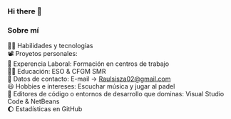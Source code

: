 ### Hi there 👋

<!--
**raulsisza/raulsisza** is a ✨ _special_ ✨ repository because its `README.md` (this file) appears on your GitHub profile.

Here are some ideas to get you started:

- 🔭 I’m currently working on ...
- 🌱 I’m currently learning ...
- 👯 I’m looking to collaborate on ...
- 🤔 I’m looking for help with ...
- 💬 Ask me about ...
- 📫 How to reach me: ...
- 😄 Pronouns: ...
- ⚡ Fun fact: ...
-->

### Sobre mí

👩‍💻 Habilidades y tecnologías <br>
📽 Proyetos personales:  <br>
👷‍ Experencia Laboral: Formación en centros de trabajo <br>
👨‍🏫 Educación: ESO & CFGM SMR <br>
🧾 Datos de contacto: E-mail -> Raulsisza02@gmail.com <br>
😃 Hobbies e intereses: Escuchar música y jugar al padel <br>
💯 Editores de código o entornos de desarrollo que dominas: Visual Studio Code & NetBeans <br>
🌔 Estadísticas en GitHub <br>
